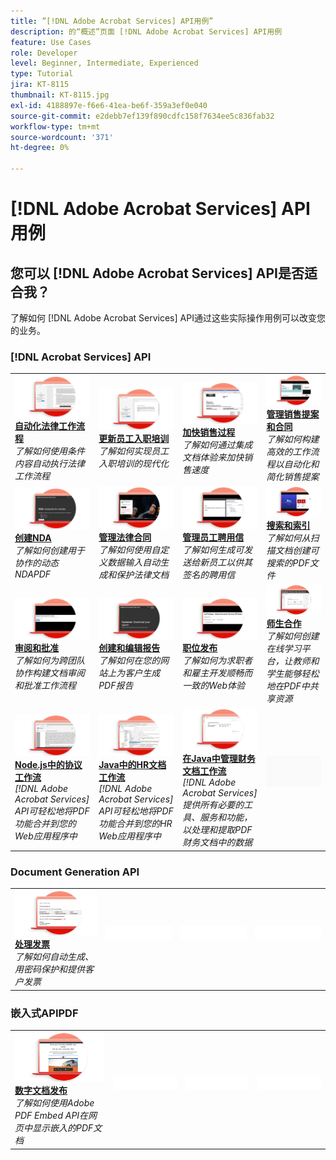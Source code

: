 ```yaml
---
title: ”[!DNL Adobe Acrobat Services] API用例”
description: 的“概述”页面 [!DNL Adobe Acrobat Services] API用例
feature: Use Cases
role: Developer
level: Beginner, Intermediate, Experienced
type: Tutorial
jira: KT-8115
thumbnail: KT-8115.jpg
exl-id: 4188897e-f6e6-41ea-be6f-359a3ef0e040
source-git-commit: e2debb7ef139f890cdfc158f7634ee5c836fab32
workflow-type: tm+mt
source-wordcount: '371'
ht-degree: 0%

---
```


# [!DNL Adobe Acrobat Services] API用例

## 您可以 [!DNL Adobe Acrobat Services] API是否适合我？

了解如何 [!DNL Adobe Acrobat Services] API通过这些实际操作用例可以改变您的业务。

### [!DNL Acrobat Services] API

<table style="table-layout:fixed">
<tr>
  <td>
    <a href="automatelegalworkflows.md">
      <img alt="自动化法律工作流程" src="assets/automatelegal_thumb.png" />
    </a>
    <div>
    <a href="automatelegalworkflows.md"><strong>自动化法律工作流程</strong></a>
    </div>
    <em>了解如何使用条件内容自动执行法律工作流程</em>
    <br>
  </td>
  <td>
      <a href="employeeonboarding.md">
        <img alt="更新员工入职培训" src="assets/employee_thumb.png" />
      </a>
      <div>
      <a href="employeeonboarding.md"><strong>更新员工入职培训</strong></a>
      </div>
      <em>了解如何实现员工入职培训的现代化</em>
      <br>
  </td>
  <td>
      <a href="acceleratesales.md">
        <img alt="加快销售过程" src="assets/accsales_thumb.png" />
      </a>
      <div>
      <a href="acceleratesales.md"><strong>加快销售过程</strong></a>
      </div>
      <em>了解如何通过集成文档体验来加快销售速度</em>
      <br>
    </td>
    <td>
      <a href="sales.md">
        <img alt="管理销售提案和合同" src="assets/sales_thumb.png" />
      </a>
      <div>
      <a href="sales.md"><strong>管理销售提案和合同</strong></a>
      </div>
      <em>了解如何构建高效的工作流程以自动化和简化销售提案</em>
      <br>
    </td>
</tr>
<tr>
  <td>
    <a href="nda.md">
      <img alt="创建NDA" src="assets/nda_thumb.png" />
    </a>
    <div>
    <a href="nda.md"><strong>创建NDA</strong></a>
    </div>
    <em>了解如何创建用于协作的动态NDAPDF</em>
    <br>
  </td>
  <td>
    <a href="legal.md">
      <img alt="管理法律合同" src="assets/legal_thumb.png" />
    </a>
    <div>
    <a href="legal.md"><strong>管理法律合同</strong></a>
    </div>
    <em>了解如何使用自定义数据输入自动生成和保护法律文档</em>
    <br>
  </td>
  <td>
    <a href="offer.md">
      <img alt="管理员工聘用信" src="assets/offer_thumb.png" />
    </a>
    <div>
    <a href="offer.md"><strong>管理员工聘用信</strong></a>
    </div>
    <em>了解如何生成可发送给新员工以供其签名的聘用信</em>
    <br>
  </td>
  <td>
    <a href="searching.md">
      <img alt="搜索和索引" src="assets/searching_thumb.png" />
    </a>
    <div>
    <a href="searching.md"><strong>搜索和索引</strong></a>
    </div>
    <em>了解如何从扫描文档创建可搜索的PDF文件</em>
    <br>
  </td>
</tr>
<tr>
  <td>
    <a href="reviews.md">
      <img alt="审阅和批准" src="assets/reviews_thumb.png" />
    </a>
    <div>
    <a href="reviews.md"><strong>审阅和批准</strong></a>
    </div>
    <em>了解如何为跨团队协作构建文档审阅和批准工作流程</em>
    <br>
  </td>
  <td>
    <a href="reportcreation.md">
      <img alt="创建和编辑报告" src="assets/report_thumb.png" />
    </a>
    <div>
    <a href="reportcreation.md"><strong>创建和编辑报告</strong></a>
    </div>
    <em>了解如何在您的网站上为客户生成PDF报告</em>
    <br>
  </td>
  <td>
    <a href="jobposting.md">
      <img alt="职位发布" src="assets/job_thumb.png" />
    </a>
    <div>
    <a href="jobposting.md"><strong>职位发布</strong></a>
    </div>
    <em>了解如何为求职者和雇主开发顺畅而一致的Web体验</em>
    <br>
  </td>
  <td>
    <a href="educationcollab.md">
      <img alt="师生合作" src="assets/edu_thumb.png" />
    </a>
    <div>
    <a href="educationcollab.md"><strong>师生合作</strong></a>
    </div>
    <em>了解如何创建在线学习平台，让教师和学生能够轻松地在PDF中共享资源</em>
    <br>
  </td>
</tr>
<tr>
  <td>
    <a href="AgreementWorkflowsNodejs.md">
      <img alt="Node.js中的协议工作流" src="assets/AWNjs_thumb.png" />
    </a>
    <div>
    <a href="AgreementWorkflowsNodejs.md"><strong>Node.js中的协议工作流</strong></a>
    </div>
    <em>[!DNL Adobe Acrobat Services] API可轻松地将PDF功能合并到您的Web应用程序中</em>
    <br>
  </td>
  <td>
    <a href="HRAgreementWorkflowsJava.md">
      <img alt="Java中的HR文档工作流" src="assets/HRWJ_thumb.png" />
    </a>
    <div>
    <a href="HRAgreementWorkflowsJava.md"><strong>Java中的HR文档工作流</strong></a>
    </div>
    <em>[!DNL Adobe Acrobat Services] API可轻松地将PDF功能合并到您的HR Web应用程序中</em>
    <br>
  </td>
  <td>
    <a href="FinanceWorkflowsJava.md">
      <img alt="在Java中管理财务文档工作流" src="assets/FAWJ_thumb.png" />
    </a>
    <div>
    <a href="FinanceWorkflowsJava.md"><strong>在Java中管理财务文档工作流</strong></a>
    </div>
    <em>[!DNL Adobe Acrobat Services] 提供所有必要的工具、服务和功能，以处理和提取PDF财务文档中的数据</em>
    <br>
  </td>
  <td>
    <img alt="间隔物" src="../assets/GrayBanner_Placeholder.png" />
    <div>
    <br>
  </td>
</tr>
</table>

### Document Generation API

<table style="table-layout:fixed">
<tr>
  <td>
    <a href="invoices.md">
      <img alt="处理发票" src="assets/invoices_thumb.png" />
    </a>
    <div>
    <a href="invoices.md"><strong>处理发票</strong></a>
    </div>
    <em>了解如何自动生成、用密码保护和提供客户发票</em>
    <br>
  </td>
  <td>
    <img alt="间隔物" src="../assets/WhiteBanner_Placeholder.png" />
    <div>
    <br>
  </td>
  <td>
    <img alt="间隔物" src="../assets/WhiteBanner_Placeholder.png" />
    <div>
    <br>
  </td>
  <td>
    <img alt="间隔物" src="../assets/WhiteBanner_Placeholder.png" />
    <div>
    <br>
  </td>
</tr>
</table>

### 嵌入式APIPDF

<table style="table-layout:fixed">
<tr>
   <td>
    <a href="ddppdfembedapi.md">
      <img alt="数字文档发布" src="assets/ddp_thumb.png" />
    </a>
    <div>
    <a href="ddppdfembedapi.md"><strong>数字文档发布</strong></a>
    </div>
    <em>了解如何使用Adobe PDF Embed API在网页中显示嵌入的PDF文档</em>
    <br>
  </td>
  <td>
    <img alt="间隔物" src="../assets/WhiteBanner_Placeholder.png" />
    <div>
    <br>
  </td>
  <td>
    <img alt="间隔物" src="../assets/WhiteBanner_Placeholder.png" />
    <div>
    <br>
  </td>
  <td>
    <img alt="间隔物" src="../assets/WhiteBanner_Placeholder.png" />
    <div>
    <br>
  </td>
</tr>
</table>